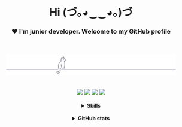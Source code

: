<h1 align="center">Hi (づ｡◕‿‿◕｡)づ </h1>
<h3 align="center">❤ I'm junior developer. Welcome to my GitHub profile</h3>
<br>
<br>
<div id="header" align="center">
    <img src="gray0_ctp_on_line.svg" width="90%"></img>
</div>
<br>
<br>
<div id="chat_with_me" align="center">
    <a href="https://discord.gg/#9707" target="blank"><img src="https://img.shields.io/badge/Discord-%235865F2.svg?style=for-the-badge&logo=discord&logoColor=white"/></a>
    <a href="https://t.me/Night3098" target="blank"><img src="https://img.shields.io/badge/Telegram-2CA5E0?style=for-the-badge&logo=telegram&logoColor=white"/></a>
    <a href="mailto:night3098game@gmail.com" target="blank"><img src="https://img.shields.io/badge/Gmail-D14836?style=for-the-badge&logo=gmail&logoColor=white"/></a>
    <a href="https://www.reddit.com/user/Night3098" target="blank"><img src="https://img.shields.io/badge/Reddit-FF4500?style=for-the-badge&logo=reddit&logoColor=white"/></a>
</div>
<br>
<details>
    <summary align="center"><b>Skills</b></summary>
        <img align="left" height=200 width=200 src="penguin.gif"/>
        <img align="right" height=200 width=200 src="coffee-cat2.gif"/>
        <h3 align="center"></h3>
        <div class="languages" align="center">
            <img src="https://img.shields.io/badge/c-%2300599C.svg?style=for-the-badge&logo=c&logoColor=white"/>
            <img src="https://img.shields.io/badge/c  ++-%2300599C.svg?style=for-the-badge&logo=c%2B%2B&logoColor=white"/>
            <img src="https://img.shields.io/badge/css3-%231572B6.svg?style=for-the-badge&logo=css3&logoColor=white"/>
            <img src="https://img.shields.io/badge/html5-%23E34F26.svg?style=for-the-badge&logo=html5&logoColor=white"/>
            <img src="https://img.shields.io/badge/python-3670A0?style=for-the-badge&logo=python&logoColor=ffdd54"/>
            <img src="https://img.shields.io/badge/markdown-%23000000.svg?style=for-the-badge&logo=markdown&logoColor=white"/>
            <!---<img src="https://skillicons.dev/icons?i=python,c,cpp,html,css,markdown"/>-->
        </div>
        <br>
        <br>
        <h3 align="center"></h3>
        <div class="tools" align="center">
            <img src="https://img.shields.io/badge/Notion-000000?style=for-the-badge&logo=notion&logoColor=white" />
            <img src="https://img.shields.io/badge/GitHub-100000?style=for-the-badge&logo=github&logoColor=white"/>
            <img src="https://img.shields.io/badge/sqlite-%2307405e.svg?style=for-the-badge&logo=sqlite&logoColor=white"/>
            <img src="https://img.shields.io/badge/Qt-%23217346.svg?style=for-the-badge&logo=Qt&logoColor=white"/>
            <img src="https://img.shields.io/badge/NeoVim-%2357A143.svg?&style=for-the-badge&logo=vim&logoColor=white"/>
            <img src="https://img.shields.io/badge/Visual%20Studio-5C2D91.svg?style=for-the-badge&logo=visual-studio&logoColor=white"/>
            <img src="https://img.shields.io/badge/CMake-%23008FBA.svg?style=for-the-badge&logo=cmake&logoColor=white"/>
            <img src="https://img.shields.io/badge/Linux-FCC624?style=for-the-badge&logo=linux&logoColor=black"/>
            <!--<img src="https://skillicons.dev/icons?i=neovim,vscode,cmake,sqlite,qt,git"/>-->
        </div>
</details>
<br>

<details>
    <summary align="center"><b>GitHub stats</b></summary>
    <img align="left" src="https://github-readme-stats-git-masterrstaa-rickstaa.vercel.app/api/?username=night3098&show_icons=true&locale=en&hide_border=true&no-frame=true&theme=transparent" width="45%"/>
    <img align="right" src="https://github-readme-stats-git-masterrstaa-rickstaa.vercel.app/api/top-langs/?username=night3098&show_icons=true&locale=en&no-frame=true&layout=compact&hide_border=true&theme=transparent" width="35%"/>
</details>
